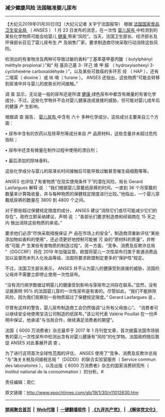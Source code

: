 ### 减少健康风险 法国瞄准婴儿尿布
------------------------

<p>
 【大纪元2019年01月30日讯】（大纪元记者
 <span style="font-weight: 400;">
  关宇宁法国报导）
 </span>
 <span style="font-weight: 400;">
  根据
  <a href="http://www.epochtimes.com/gb/tag/%E6%B3%95%E5%9B%BD%E5%9B%BD%E5%AE%B6%E9%A3%9F%E5%93%81%E5%8D%AB%E7%94%9F%E5%AE%89%E5%85%A8%E5%B1%80.html">
   法国国家食品卫生安全局
  </a>
  （
 </span>
 <span style="font-weight: 400;">
  ANSES
 </span>
 <span style="font-weight: 400;">
  ）
 </span>
 <span style="font-weight: 400;">
  1
 </span>
 <span style="font-weight: 400;">
  月
 </span>
 <span style="font-weight: 400;">
  23
 </span>
 <span style="font-weight: 400;">
  日发布的消息，在一次性
  <a href="http://www.epochtimes.com/gb/tag/%E5%A9%B4%E5%84%BF%E5%B0%BF%E5%B8%83.html">
   婴儿尿布
  </a>
  中检测到的某些化学物质可能会给婴儿
  <a href="http://www.epochtimes.com/gb/tag/%E5%81%A5%E5%BA%B7.html">
   健康
  </a>
  带来“风险”。当天，法国卫生部长、经济部长及环保部长召见了婴儿尿布生
 </span>
 <span style="font-weight: 400;">
  产
 </span>
 <span style="font-weight: 400;">
  及销售厂家，要求制造商尽快采取行动消除这些风险。
 </span>
</p>
<p>
 <span style="font-weight: 400;">
  检测出的有害物涉及两种可导致过敏的香料“丁基苯基甲基丙酸（
 </span>
 <span style="font-weight: 400;">
  butylphényl méthyle propional
 </span>
 <span style="font-weight: 400;">
  ）”和“
 </span>
 <span style="font-weight: 400;">
  羟
 </span>
 <span style="font-weight: 400;">
  基异己基
 </span>
 <span style="font-weight: 400;">
  3-
 </span>
 <span style="font-weight: 400;">
  环己
 </span>
 <span style="font-weight: 400;">
  烯
 </span>
 <span style="font-weight: 400;">
  甲
 </span>
 <span style="font-weight: 400;">
  醛
 </span>
 <span style="font-weight: 400;">
  （
 </span>
 <span style="font-weight: 400;">
  hydroxyisohexyl 3-cyclohexène carboxaldéhyde
 </span>
 <span style="font-weight: 400;">
  ）”，以及某些可致癌的多环芳
 </span>
 <span style="font-weight: 400;">
  烃
 </span>
 <span style="font-weight: 400;">
  （
 </span>
 <span style="font-weight: 400;">
  HAP
 </span>
 <span style="font-weight: 400;">
  ），还有二噁英（
 </span>
 <span style="font-weight: 400;">
  dioxine
 </span>
 <span style="font-weight: 400;">
  ）或
 </span>
 <span style="font-weight: 400;">
  呋
 </span>
 <span style="font-weight: 400;">
  喃（
 </span>
 <span style="font-weight: 400;">
  furane
 </span>
 <span style="font-weight: 400;">
  ）。
 </span>
 <span style="font-weight: 400;">
  ANSES
 </span>
 <span style="font-weight: 400;">
  还指出，这些物质“可能会转移到尿液中并与婴儿的皮肤长时间接触。”
 </span>
</p>
<p>
 <span style="font-weight: 400;">
  调
 </span>
 <span style="font-weight: 400;">
  查
 </span>
 <span style="font-weight: 400;">
  显示，无论是一般的尿布还是所谓
  <a href="http://www.epochtimes.com/gb/tag/%E5%81%A5%E5%BA%B7.html">
   健康
  </a>
  绿色尿布中都含有微量的有害化学成分，不过，这些化学物并不会对婴儿健康造成直接的威胁，但可能对婴儿成年后的健康
 </span>
 <span style="font-weight: 400;">
  产
 </span>
 <span style="font-weight: 400;">
  生影响。
 </span>
</p>
<p>
 <span style="font-weight: 400;">
  根据调
 </span>
 <span style="font-weight: 400;">
  查
 </span>
 <span style="font-weight: 400;">
  报告，
  <a href="http://www.epochtimes.com/gb/tag/%E5%A9%B4%E5%84%BF%E5%B0%BF%E5%B8%83.html">
   婴儿尿布
  </a>
  中含有
 </span>
 <span style="font-weight: 400;">
  六十
 </span>
 <span style="font-weight: 400;">
  多种化学成分，这些成分主要来自三个方面：
 </span>
</p>
<p>
 <span style="font-weight: 400;">
  • 尿布中含有的农药以及除草剂等成分来自
 </span>
 <span style="font-weight: 400;">
  产
 </span>
 <span style="font-weight: 400;">
  品原材料，这些含量并未超过危险指标；
 </span>
</p>
<p>
 <span style="font-weight: 400;">
  • 尿布中还含有微量在制作过程中使用的漂白剂；
 </span>
</p>
<p>
 <span style="font-weight: 400;">
  • 最后添加的除味香料。
 </span>
</p>
<p>
 <span style="font-weight: 400;">
  这些化学成分与婴儿的尿液长时间接触后可能导致过敏甚至催生癌细胞等等。
 </span>
</p>
<p>
 <span style="font-weight: 400;">
  ANSES
 </span>
 <span style="font-weight: 400;">
  也评估了有害物质“在现实使用条件下”的潜在风险，局长
 </span>
 <span style="font-weight: 400;">
  Gerard Lasfargues
 </span>
 <span style="font-weight: 400;">
  解释
 </span>
 <span style="font-weight: 400;">
  说
 </span>
 <span style="font-weight: 400;">
  ：“我们根据婴儿穿戴纸尿裤的时间，一直到
 </span>
 <span style="font-weight: 400;">
  36
 </span>
 <span style="font-weight: 400;">
  个月穿戴的数量来计算吸收量，并与每种物质的保健规定限度进行比较。”他指出，一个婴儿穿戴纸尿裤的数量在
 </span>
 <span style="font-weight: 400;">
  3800
 </span>
 <span style="font-weight: 400;">
  到
 </span>
 <span style="font-weight: 400;">
  4800
 </span>
 <span style="font-weight: 400;">
  个之间。
 </span>
</p>
<p>
 <span style="font-weight: 400;">
  对于那些超过保健规定限度的成分，
 </span>
 <span style="font-weight: 400;">
  ANSES
 </span>
 <span style="font-weight: 400;">
  建议“消除它们或尽可能减少它们的存在”。政府立即采纳建议，声明
 </span>
 <span style="font-weight: 400;">
  说
 </span>
 <span style="font-weight: 400;">
  ：“各部长们要求制造商和经销商在
 </span>
 <span style="font-weight: 400;">
  15
 </span>
 <span style="font-weight: 400;">
  天之
 </span>
 <span style="font-weight: 400;">
  内
 </span>
 <span style="font-weight: 400;">
  做出消除这些物质的承诺。”
 </span>
</p>
<p>
 <span style="font-weight: 400;">
  要求他们必须“尽快采取措施保证
 </span>
 <span style="font-weight: 400;">
  产
 </span>
 <span style="font-weight: 400;">
  品在市场上的安全”，制造商须重新评估“某些添加物如香料的使用”，还必须更好地控制可能被
 </span>
 <span style="font-weight: 400;">
  污
 </span>
 <span style="font-weight: 400;">
  染的“原材料的质量”，并修改“可能
 </span>
 <span style="font-weight: 400;">
  产
 </span>
 <span style="font-weight: 400;">
  生某些有害物质的制造过程”。另一方面，“竞争、消费及反欺诈总局
 </span>
 <span style="font-weight: 400;">
  ”（DGCCRF）将在
 </span>
 <span style="font-weight: 400;">
  2019
 </span>
 <span style="font-weight: 400;">
  年加强监管。欧盟将婴儿一次性尿布归类于普通消费品加以监督而未列入化妆品等级，法国将要求欧盟制定更多的“保护性”规定。
 </span>
</p>
<p>
 <span style="font-weight: 400;">
  不过，法国卫生部长表示，
 </span>
 <span style="font-weight: 400;">
  ANSES
 </span>
 <span style="font-weight: 400;">
  并不认为婴儿的健康受到直接的威胁，法国的父母并不需要立即停止使用一次性尿布。
 </span>
</p>
<p>
 <span style="font-weight: 400;">
  “没有流行病学数据证明婴儿的健康受到影响与穿尿布之间存在联系。”显然，没有证据表明
 </span>
 <span style="font-weight: 400;">
  95%
 </span>
 <span style="font-weight: 400;">
  的法国婴儿穿的一次性尿布是有害的。尽管如此，“我们不能排除风险，因为我们观察到一些物质超过了保健规定限度。”
 </span>
 <span style="font-weight: 400;">
  Gerard Lasfargues
 </span>
 <span style="font-weight: 400;">
  说
 </span>
 <span style="font-weight: 400;">
  。
 </span>
</p>
<p>
 <span style="font-weight: 400;">
  尽管有这样的警告，婴儿尿布制造商工会仍然强调“让所有父母放心”。
 </span>
 <span style="font-weight: 400;">
  “消费者可以继续安全地使用宝洁公司制造的纸尿布。”该公司代表
 </span>
 <span style="font-weight: 400;">
  Valérie Pouillat
 </span>
 <span style="font-weight: 400;">
  在一份声明中保证，他承诺“与当局合作，继续满足消费者的期望”。
 </span>
</p>
<p>
 <span style="font-weight: 400;">
  法国《
 </span>
 <span style="font-weight: 400;">
  6000
 </span>
 <span style="font-weight: 400;">
  万消费者》杂志最早于
 </span>
 <span style="font-weight: 400;">
  2017
 </span>
 <span style="font-weight: 400;">
  年
 </span>
 <span style="font-weight: 400;">
  1
 </span>
 <span style="font-weight: 400;">
  月刊登文章，首次披露法国市场销售的婴儿一次性尿布中检测出含有对婴儿健康有“风险”的化学物。法国政府随后敦促
 </span>
 <span style="font-weight: 400;">
  ANSES
 </span>
 <span style="font-weight: 400;">
  对此事展开调
 </span>
 <span style="font-weight: 400;">
  查
 </span>
 <span style="font-weight: 400;">
  。
 </span>
</p>
<p>
 <span style="font-weight: 400;">
  为了进行这项首次全球性范围的评估，
 </span>
 <span style="font-weight: 400;">
  ANSES
 </span>
 <span style="font-weight: 400;">
  使用了“竞争、消费及反欺诈总局
 </span>
 <span style="font-weight: 400;">
  ”与“海关关税及间接税总局
 </span>
 <span style="font-weight: 400;">
  ”（DGDDI）的联合实验室服务（
 </span>
 <span style="font-weight: 400;">
  Service commun des laboratoires
 </span>
 <span style="font-weight: 400;">
  ），以及出版《
 </span>
 <span style="font-weight: 400;">
  6000
 </span>
 <span style="font-weight: 400;">
  万消费者》杂志的国家消费研究所（
 </span>
 <span style="font-weight: 400;">
  Institut national de la consommation
 </span>
 <span style="font-weight: 400;">
  ）的分析。#
 </span>
</p>
<p>
 责任编辑：周仁
</p>

原文链接：http://www.epochtimes.com/gb/19/1/30/n11012630.htm


------------------------
#### [禁闻聚合首页](https://github.com/gfw-breaker/banned-news/blob/master/README.md) &nbsp;|&nbsp; [Web代理](https://github.com/gfw-breaker/open-proxy/blob/master/README.md) &nbsp;|&nbsp; [一键翻墙软件](https://github.com/gfw-breaker/nogfw/blob/master/README.md) &nbsp;|&nbsp; [《九评共产党》](https://github.com/gfw-breaker/9ping.md/blob/master/README.md#九评之一评共产党是什么) &nbsp;|&nbsp; [《解体党文化》](https://github.com/gfw-breaker/jtdwh.md/blob/master/README.md#绪论)